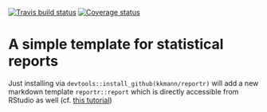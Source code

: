 [![Travis build status](https://travis-ci.org/kkmann/reportr.svg?branch=master)](https://travis-ci.org/kkmann/reportr)
[![Coverage status](https://codecov.io/gh/kkmann/reportr/branch/master/graph/badge.svg)](https://codecov.io/github/kkmann/reportr?branch=master)

# A simple template for statistical reports

Just installing via `devtools::install_github(kkmann/reportr)` will add a new
markdown template `reportr::report` which is directly accessible from RStudio
as well (cf. [this tutorial](https://bookdown.org/yihui/rmarkdown/template-structure.html))

